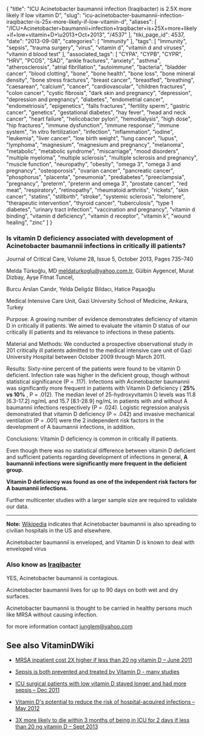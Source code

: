 {
    "title": "ICU Acinetobacter baumannii infection (Iraqibacter) is 2.5X more likely if low vitamin D",
    "slug": "icu-acinetobacter-baumannii-infection-iraqibacter-is-25x-more-likely-if-low-vitamin-d",
    "aliases": [
        "/ICU+Acinetobacter+baumannii+infection+Iraqibacter+is+25X+more+likely+if+low+vitamin+D+\u2013+Oct+2013",
        "/4537"
    ],
    "tiki_page_id": 4537,
    "date": "2013-09-08",
    "categories": [
        "Immunity"
    ],
    "tags": [
        "Immunity",
        "sepsis",
        "trauma surgery",
        "virus",
        "vitamin d",
        "vitamin d and viruses",
        "vitamin d blood test"
    ],
    "associated_tags": [
        "CYPA",
        "CYPB",
        "CYPR",
        "HRV",
        "PCOS",
        "SAD",
        "ankle fractures",
        "anxiety",
        "asthma",
        "atherosclerosis",
        "atrial fibrillation",
        "autoimmune",
        "bacteria",
        "bladder cancer",
        "blood clotting",
        "bone",
        "bone health",
        "bone loss",
        "bone mineral density",
        "bone stress fractures",
        "breast cancer",
        "breastfed",
        "breathing",
        "caesarean",
        "calcium",
        "cancer",
        "cardiovascular",
        "children fractures",
        "colon cancer",
        "cystic fibrosis",
        "dark skin and pregnancy",
        "depression",
        "depression and pregnancy",
        "diabetes",
        "endometrial cancer",
        "endometriosis",
        "epigenetics",
        "falls fractures",
        "fertility sperm",
        "gastric cancer",
        "genetics",
        "gestational diabetes",
        "hay fever",
        "head and neck cancer",
        "heart failure",
        "helicobacter pylori",
        "hemodialysis",
        "high dose",
        "hip fractures",
        "immune dysfunction",
        "immune response",
        "immune system",
        "in vitro fertilization",
        "infection",
        "inflammation",
        "iodine",
        "leukemia",
        "liver cancer",
        "low birth weight",
        "lung cancer",
        "lupus",
        "lymphoma",
        "magnesium",
        "magnesium and pregnancy",
        "melanoma",
        "metabolic",
        "metabolic syndrome",
        "miscarriage",
        "mood disorders",
        "multiple myeloma",
        "multiple sclerosis",
        "multiple sclerosis and pregnancy",
        "muscle function",
        "neuropathy",
        "obesity",
        "omega 3",
        "omega 3 and pregnancy",
        "osteoporosis",
        "ovarian cancer",
        "pancreatic cancer",
        "phosphorus",
        "placenta",
        "pneumonia",
        "prediabetes",
        "preeclampsia",
        "pregnancy",
        "preterm",
        "preterm and omega 3",
        "prostate cancer",
        "red meat",
        "respiratory",
        "retinopathy",
        "rheumatoid arthritis",
        "rickets",
        "skin cancer",
        "statins",
        "stillbirth",
        "stroke",
        "systemic sclerosis",
        "telomere",
        "therapeutic intervention",
        "thyroid cancer",
        "tuberculosis",
        "type 1 diabetes",
        "urinary tract infection",
        "vaccination and pregnancy",
        "vitamin d binding",
        "vitamin d deficiency",
        "vitamin d receptor",
        "vitamin k",
        "wound healing",
        "zinc"
    ]
}


### Is vitamin D deficiency associated with development of Acinetobacter baumannii infections in critically ill patients?

Journal of Critical Care, Volume 28, Issue 5, October 2013, Pages 735–740

Melda Türkoğlu, MD meldaturkoglu@yahoo.com.tr,    Gülbin Aygencel,    Murat Dizbay,    Ayşe Fitnat Tuncel,

Burcu Arslan Candır,    Yelda Deligöz Bildacı,    Hatice Paşaoğlu

Medical Intensive Care Unit, Gazi University School of Medicine, Ankara, Turkey

Purpose: A growing number of evidence demonstrates deficiency of vitamin D in critically ill patients. We aimed to evaluate the vitamin D status of our critically ill patients and its relevance to infections in these patients.

Material and Methods: We conducted a prospective observational study in 201 critically ill patients admitted to the medical intensive care unit of Gazi University Hospital between October 2009 through March 2011.

Results: Sixty-nine percent of the patients were found to be vitamin D deficient. Infection rate was higher in the deficient group, though without statistical significance (P = .117). Infections with Acinetobacter baumannii was significantly more frequent in patients with Vitamin D deficiency ( **25% vs 10%** , P = .012). The median level of 25-hydroxyvitamin D levels was 11.8 <span>[6.3-17.2]</span> ng/mL and 15.7 <span>[8.1-28.9]</span> ng/mL in patients with and without A baumannii infections respectively (P = .024). Logistic regression analysis demonstrated that vitamin D deficiency (P = .042) and invasive mechanical ventilation (P = .001) were the 2 independent risk factors in the development of A baumannii infections, in addition. 

Conclusions: Vitamin D deficiency is common in critically ill patients. 

Even though there was no statistical difference between vitamin D deficient and sufficient patients regarding development of infections in general,  **A baumannii infections were significantly more frequent in the deficient group.**  

 **Vitamin D deficiency was found as one of the independent risk factors for A baumannii infections.** 

Further multicenter studies with a larger sample size are required to validate our data.

---

 **Note:**  [Wikipedia](http://en.wikipedia.org/wiki/Acinetobacter_baumannii%20) indicates that Acinetobacter baumannii is also spreading to civilian hospitals in the US and elsewhere.

Acinetobacter baumannii is enveloped, and Vitamin D is known to deal with enveloped virus

### Also know as [Iraqibacter](http://acinetobacterbaumannii.org/)

YES, Acinetobacter baumannii is contagious. 

Acinetobacter baumannii lives for up to 90 days on both wet and dry surfaces.

Acinetobacter baumannii is thought to be carried in healthy persons much like MRSA without causing infection.

for more information contact junglem@yahoo.com

## See also VitaminDWiki

* [MRSA inpatient cost 2X higher if less than 20 ng vitamin D – June 2011](/tags/mrsa-inpatient-cost-2x-higher-if-less-than-20-ng-vitamin-d-june-2011.html)

* [Sepsis is both prevented and treated by Vitamin D - many studies](/tags/sepsis-is-both-prevented-and-treated-by-vitamin-d-many-studies.html)

* [ICU surgical patients with low vitamin D stayed longer and had more sepsis – Dec 2011](/tags/icu-surgical-patients-with-low-vitamin-d-stayed-longer-and-had-more-sepsis-dec-2011.html)

* [Vitamin D's potential to reduce the risk of hospital-acquired infections – May 2012](/tags/vitamin-ds-potential-to-reduce-the-risk-of-hospital-acquired-infections-may-2012.html)

* [3X more likely to die within 3 months of being in ICU for 2 days if less than 20 ng vitamin D – Sept 2013](/posts/3x-more-likely-to-die-within-3-months-of-being-in-icu-for-2-days-if-less-than-20-ng-vitamin-d)